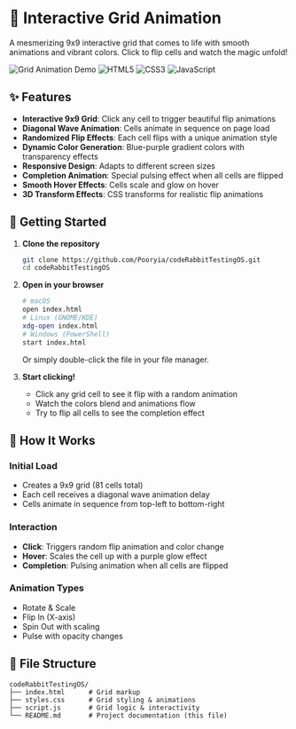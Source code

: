 # 🎨 Interactive Grid Animation

A mesmerizing 9x9 interactive grid that comes to life with smooth animations and vibrant colors. Click to flip cells and watch the magic unfold!

![Grid Animation Demo](https://img.shields.io/badge/Status-Interactive-brightgreen) ![HTML5](https://img.shields.io/badge/HTML5-E34F26?logo=html5&logoColor=white) ![CSS3](https://img.shields.io/badge/CSS3-1572B6?logo=css3&logoColor=white) ![JavaScript](https://img.shields.io/badge/JavaScript-F7DF1E?logo=javascript&logoColor=black)

## ✨ Features

- **Interactive 9x9 Grid**: Click any cell to trigger beautiful flip animations
- **Diagonal Wave Animation**: Cells animate in sequence on page load
- **Randomized Flip Effects**: Each cell flips with a unique animation style
- **Dynamic Color Generation**: Blue-purple gradient colors with transparency effects
- **Responsive Design**: Adapts to different screen sizes
- **Completion Animation**: Special pulsing effect when all cells are flipped
- **Smooth Hover Effects**: Cells scale and glow on hover
- **3D Transform Effects**: CSS transforms for realistic flip animations

## 🚀 Getting Started

1. **Clone the repository**
   ```bash
   git clone https://github.com/Pooryia/codeRabbitTestingOS.git
   cd codeRabbitTestingOS
   ```

2. **Open in your browser**
   ```bash
   # macOS
   open index.html
   # Linux (GNOME/KDE)
   xdg-open index.html
   # Windows (PowerShell)
   start index.html
   ```

   Or simply double-click the file in your file manager.

3. **Start clicking!**
   - Click any grid cell to see it flip with a random animation
   - Watch the colors blend and animations flow
   - Try to flip all cells to see the completion effect

## 🎯 How It Works

### Initial Load
- Creates a 9x9 grid (81 cells total)
- Each cell receives a diagonal wave animation delay
- Cells animate in sequence from top-left to bottom-right

### Interaction
- **Click**: Triggers random flip animation and color change
- **Hover**: Scales the cell up with a purple glow effect
- **Completion**: Pulsing animation when all cells are flipped

### Animation Types
- Rotate & Scale
- Flip In (X-axis)
- Spin Out with scaling
- Pulse with opacity changes

## 📁 File Structure

```
codeRabbitTestingOS/
├── index.html      # Grid markup
├── styles.css      # Grid styling & animations
├── script.js       # Grid logic & interactivity
└── README.md       # Project documentation (this file)
```

